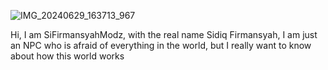 ![IMG_20240629_163713_967](https://github.com/SiFirmansyahModz/Ahead-Of-Time-NR/assets/164661353/58d58f91-656c-4968-b642-10be35754d77)

Hi, I am SiFirmansyahModz, with the real name Sidiq Firmansyah, I am just an NPC who is afraid of everything in the world, but I really want to know about how this world works
